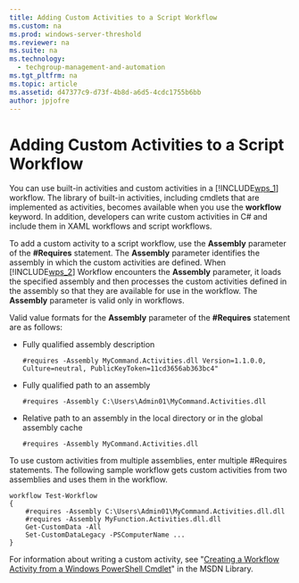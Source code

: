 ```yaml
---
title: Adding Custom Activities to a Script Workflow
ms.custom: na
ms.prod: windows-server-threshold
ms.reviewer: na
ms.suite: na
ms.technology: 
  - techgroup-management-and-automation
ms.tgt_pltfrm: na
ms.topic: article
ms.assetid: d47377c9-d73f-4b8d-a6d5-4cdc1755b6bb
author: jpjofre
---
```

# Adding Custom Activities to a Script Workflow
You can use built\-in activities and custom activities in a [!INCLUDE[wps_1](includes/wps_1_md.md)] workflow. The library of built\-in activities, including cmdlets that are implemented as activities, becomes available when you use the **workflow** keyword. In addition, developers can write custom activities in C\# and include them in XAML workflows and script workflows.  
  
To add a custom activity to a script workflow, use the **Assembly** parameter of the **\#Requires** statement. The **Assembly** parameter identifies the assembly in which the custom activities are defined. When [!INCLUDE[wps_2](includes/wps_2_md.md)] Workflow encounters the **Assembly** parameter, it loads the specified assembly and then processes the custom activities defined in the assembly so that they are available for use in the workflow. The **Assembly** parameter is valid only in workflows.  
  
Valid value formats for the **Assembly** parameter of the **\#Requires** statement are as follows:  
  
-   Fully qualified assembly description  
  
    ```  
    #requires -Assembly MyCommand.Activities.dll Version=1.1.0.0, Culture=neutral, PublicKeyToken=11cd3656ab363bc4"  
    ```  
  
-   Fully qualified path to an assembly  
  
    ```  
    #requires -Assembly C:\Users\Admin01\MyCommand.Activities.dll  
    ```  
  
-   Relative path to an assembly in the local directory or in the global assembly cache  
  
    ```  
    #requires -Assembly MyCommand.Activities.dll  
    ```  
  
To use custom activities from multiple assemblies, enter multiple \#Requires statements. The following sample workflow gets custom activities from two assemblies and uses them in the workflow.  
  
```  
workflow Test-Workflow  
{  
    #requires -Assembly C:\Users\Admin01\MyCommand.Activities.dll.dll  
    #requires -Assembly MyFunction.Activities.dll.dll  
    Get-CustomData -All  
    Set-CustomDataLegacy -PSComputerName ...  
}  
```  
  
For information about writing a custom activity, see "[Creating a Workflow Activity from a Windows PowerShell Cmdlet](http://msdn.microsoft.com/library/hh852743)" in the MSDN Library.  
  

